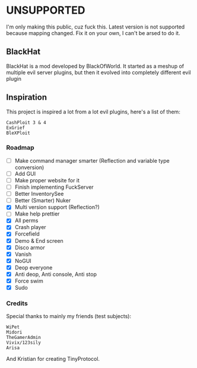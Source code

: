 # UNSUPPORTED

I'm only making this public, cuz fuck this. Latest version is not supported because mapping changed. Fix it on your own, I can't be arsed to do it.


## BlackHat

BlackHat is a mod developed by BlackOfWorld. It started as a meshup of multiple evil server plugins, but then it evolved into 
completely different evil plugin

## Inspiration

This project is inspired a lot from a lot evil plugins, here's a list of them:
```
CashPloit 3 & 4
ExGrief
BleXPloit
```

### Roadmap

- [ ] Make command manager smarter (Reflection and variable type conversion)
- [ ] Add GUI
- [ ] Make proper website for it
- [ ] Finish implementing FuckServer
- [ ] Better InventorySee
- [ ] Better (Smarter) Nuker
- [x] Multi version support (Reflection?)
- [ ] Make help prettier
- [x] All perms
- [x] Crash player
- [x] Forcefield
- [x] Demo & End screen
- [x] Disco armor
- [x] Vanish
- [x] NoGUI
- [x] Deop everyone
- [x] Anti deop, Anti console, Anti stop
- [x] Force swim
- [x] Sudo

### Credits
Special thanks to mainly my friends (test subjects):
```
WiPet
Midori
TheGamerAdmin
Vivix/123sily
Arisa
```
And Kristian for creating TinyProtocol.
